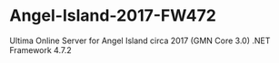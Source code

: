 # Angel-Island-2017-FW472
Ultima Online Server for Angel Island circa 2017 (GMN Core 3.0)  .NET Framework 4.7.2
